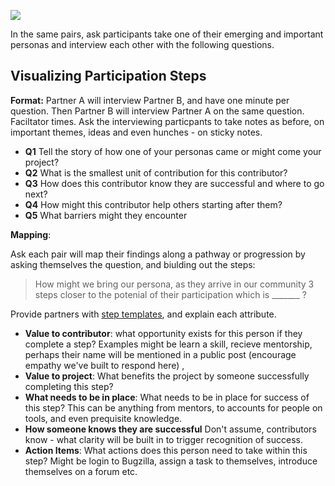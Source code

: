 ![](https://c2.staticflickr.com/8/7189/6834141860_6d05427d61.jpg)

In the same pairs, ask participants take one of their emerging and important personas and interview each other with the following questions.

## Visualizing Participation Steps  

**Format:** Partner A will interview Partner B, and have one minute per question. Then Partner B will interview Partner A on the same question. Faciltator times. Ask the interviewing particpants to take notes as before, on important themes, ideas and even hunches - on sticky notes.

* **Q1**  Tell the story of how one of your personas came or might come your project?
* **Q2**  What is the smallest unit of contribution for this contributor?
* **Q3**  How does this contributor know they are successful and where to go next?
* **Q4**  How might this contributor help others starting after them?
* **Q5** What barriers might they encounter

**Mapping**:  

Ask each pair will map their findings along a pathway or progression by asking themselves the question, and biulding out the steps: 

> How might we bring our persona, as they arrive in our community 3 steps closer to the potenial of their participation which is _______ ?

Provide partners with [step templates](assets/steptemplate.pdf), and explain each attribute.

* **Value to contributor**: what opportunity exists for this person if they complete a step?  Examples might be learn a skill, recieve mentorship, perhaps their name will be mentioned in a public post (encourage empathy we've built to respond here) , 
* **Value to project**: What benefits the project by someone successfully completing this step?
* **What needs to be in place**: What needs to be in place for success of this step?  This can be anything from mentors, to accounts for people on tools, and even prequisite knowledge.
* **How someone knows they are successful** Don't assume, contributors know - what clarity will be built in to trigger recognition of success.
* **Action Items**: What actions does this person need to take within this step?  Might be login to Bugzilla, assign a task to themselves, introduce themselves on a forum etc. 




